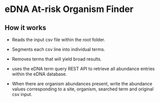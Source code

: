 # eDNA At-risk Organism Finder

## How it works

* Reads the input csv file within the root folder.

* Segments each csv line into individual terms.

* Removes terms that will yield broad results.

* uses the eDNA term query REST API to retrieve all abundance entries within the eDNA database.

* When there are organism abundances present, write the abundance values corresponding to a site, organism, searched term and original csv input.